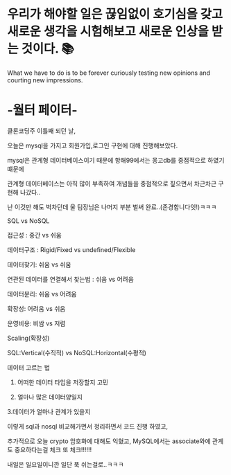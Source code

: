 # 우리가 해야할 일은 끊임없이 호기심을 갖고 새로운 생각을 시험해보고 새로운 인상을 받는 것이다. 📚

What we have to do is to be forever curiously testing new opinions and courting new impressions.

# -월터 페이터-

클론코딩주 이틀째 되던 날,

오늘은 mysql을 가지고 회원가입,로그인 구현에 대해 진행해보았다.

mysql은 관계형 데이터베이스이기 때문에 항해99에서는 몽고db를 중점적으로 하였기 떄문에 

관계형 데이터베이스는 아직 많이 부족하여 개념들을 중점적으로 짚으면서 차근차근 구현해 나갔다..

난 이것만 해도 벅차던데 울 팀장님은 나머지 부분 벌써 완료..(존경합니다잇!)ㅋㅋㅋ

SQL vs NoSQL

접근성 : 중간 vs 쉬움

데이터구조 : Rigid/Fixed vs undefined/Flexible

데이터찾기: 쉬움 vs 쉬움

연관된 데이터를 연결해서 찾는법 : 쉬움 vs 어려움

데이터분리: 쉬움 vs 어려움

확장성: 어려움 vs 쉬움

운영비용: 비쌈 vs 저렴


Scaling(확장성)

SQL:Vertical(수직적) vs NoSQL:Horizontal(수평적) 

데이터 고르는 법

1. 어떠한 데이터 타입을 저장할지 고민

2. 얼마나 많은 데이터양일지

3.데이터가 얼마나 관계가 있을지

이렇게 sql과 nosql 비교해가면서 정리하면서 코드 진행 하였고,

추가적으로 오늘 crypto 암호화에 대해도 익혔고, MySQL에서는 associate와에 관계도 중요하다는걸 체크 또 체크!!!!!!

내일은 일요일이니깐 일단 푹 쉬는걸로..ㅋㅋㅋ
